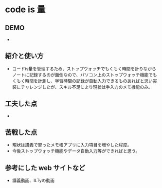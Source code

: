 # code is 量

## DEMO

  - 

## 紹介と使い方

  - コードis量を管理するため、ストップウォッチでもくもく時間を計りながらノートに記録するのが面倒なので、パソコン上のストップウォッチ機能でもくもく時間を計測し、学習時間の記録が自動入力できるものあればと思い実装にチャレンジしたが、スキル不足により現状は手入力のメモ機能のみ。

## 工夫した点

  - 

## 苦戦した点
  - 現状は講義で習ったメモ帳アプリに入力項目を増やした程度。
  - 今後ストップウォッチ機能やデータ自動入力等ができればと思う。

## 参考にした web サイトなど

  - 講義動画、ILTyの動画